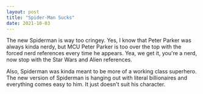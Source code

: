 ```yaml
---
layout: post
title: "Spider-Man Sucks"
date: 2021-10-03
---
```


The new Spiderman is way too cringey. Yes, I know that Peter Parker was always kinda nerdy, but MCU Peter Parker is too over the top with 
the forced nerd references every time he appears. Yea, we get it, you're a nerd, now stop with the Star Wars and Alien references.

Also, Spiderman was kinda meant to be more of a working class superhero. The new version of Spiderman is hanging out with literal 
billionaires and everything comes easy to him. It just doesn't suit his character.
